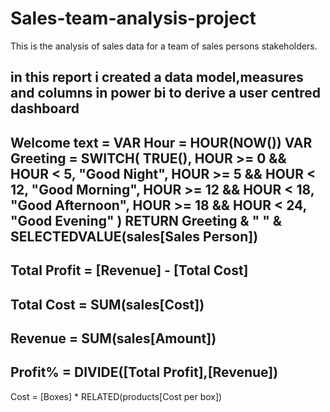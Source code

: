 # Sales-team-analysis-project
This is the analysis of sales data for a team of sales persons stakeholders.

in this report i created a data model,measures and columns in power bi to derive a user centred dashboard 
-----------------------------------------------------------------------------------------------
Welcome text = 
VAR Hour = HOUR(NOW())
VAR Greeting =
SWITCH(
    TRUE(),
    HOUR >= 0 && HOUR < 5, "Good Night",
    HOUR >= 5 && HOUR < 12, "Good Morning",
    HOUR >= 12 && HOUR < 18, "Good Afternoon",
    HOUR >= 18 && HOUR < 24, "Good Evening"
)
RETURN
Greeting & " " & SELECTEDVALUE(sales[Sales Person])
---------------------------------------------------------------------------------------------
Total Profit = [Revenue] - [Total Cost]
---------------------------------------------------------------------------------------------
Total Cost = SUM(sales[Cost])
---------------------------------------------------------------------------------------------
Revenue = SUM(sales[Amount])
----------------------------------------------------------------------------------------------
Profit% = DIVIDE([Total Profit],[Revenue])
----------------------------------------------------------------------------------------------
Cost = [Boxes] * RELATED(products[Cost per box]) 

